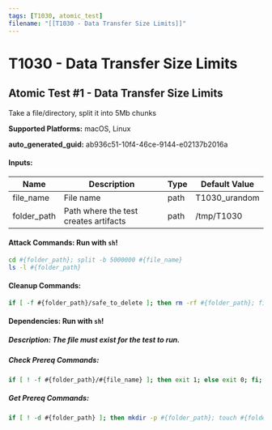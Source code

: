 ```yaml
---
tags: [T1030, atomic_test]
filename: "[[T1030 - Data Transfer Size Limits]]"
---
```

# T1030 - Data Transfer Size Limits

## Atomic Test #1 - Data Transfer Size Limits
Take a file/directory, split it into 5Mb chunks

**Supported Platforms:** macOS, Linux


**auto_generated_guid:** ab936c51-10f4-46ce-9144-e02137b2016a





#### Inputs:
| Name | Description | Type | Default Value |
|------|-------------|------|---------------|
| file_name | File name | path | T1030_urandom|
| folder_path | Path where the test creates artifacts | path | /tmp/T1030|


#### Attack Commands: Run with `sh`! 


```sh
cd #{folder_path}; split -b 5000000 #{file_name}
ls -l #{folder_path}
```

#### Cleanup Commands:
```sh
if [ -f #{folder_path}/safe_to_delete ]; then rm -rf #{folder_path}; fi;
```



#### Dependencies:  Run with `sh`!
##### Description: The file must exist for the test to run.
##### Check Prereq Commands:
```sh
if [ ! -f #{folder_path}/#{file_name} ]; then exit 1; else exit 0; fi;
```
##### Get Prereq Commands:
```sh
if [ ! -d #{folder_path} ]; then mkdir -p #{folder_path}; touch #{folder_path}/safe_to_delete; fi; dd if=/dev/urandom of=#{folder_path}/#{file_name} bs=25000000 count=1
```




<br/>

